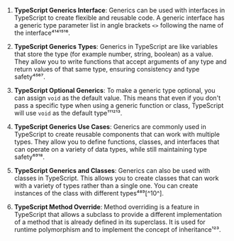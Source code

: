 1. **TypeScript Generics Interface**: Generics can be used with interfaces in TypeScript to create flexible and reusable code. A generic interface has a generic type parameter list in angle brackets `<>` following the name of the interface⁴¹⁴¹⁵¹⁶.

2. **TypeScript Generics Types**: Generics in TypeScript are like variables that store the type (for example number, string, boolean) as a value. They allow you to write functions that accept arguments of any type and return values of that same type, ensuring consistency and type safety⁴⁵⁶⁷.

3. **TypeScript Optional Generics**: To make a generic type optional, you can assign `void` as the default value. This means that even if you don't pass a specific type when using a generic function or class, TypeScript will use `void` as the default type¹¹¹²¹³.

4. **TypeScript Generics Use Cases**: Generics are commonly used in TypeScript to create reusable components that can work with multiple types. They allow you to define functions, classes, and interfaces that can operate on a variety of data types, while still maintaining type safety⁶⁹¹⁸.

5. **TypeScript Generics and Classes**: Generics can also be used with classes in TypeScript. This allows you to create classes that can work with a variety of types rather than a single one. You can create instances of the class with different types⁴⁸⁹[^10^].

6. **TypeScript Method Override**: Method overriding is a feature in TypeScript that allows a subclass to provide a different implementation of a method that is already defined in its superclass. It is used for runtime polymorphism and to implement the concept of inheritance¹²³.

